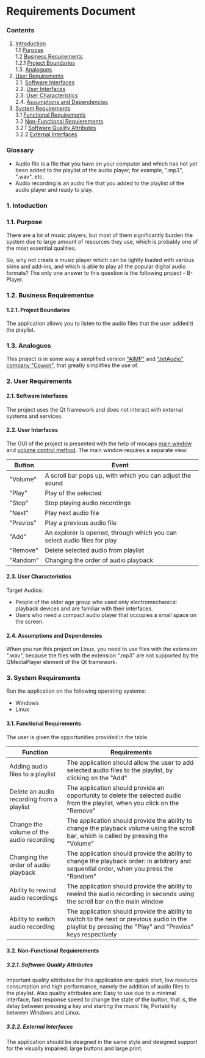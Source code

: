 # Requirements Document
### Contents
1. [Introduction](#1) <br>
  1.1 [Purpose](#1.1) <br>
  1.2 [Business Requirements](#1.2) <br>
    1.2.1 [Project Boundaries](#1.2.1) <br>
1.3. [Analogues](#1.3) <br>
  2. [User Requirements](#2) <br>
    2.1. [Software Interfaces](#2.1) <br>
    2.2. [User Interfaces](#2.2) <br>
    2.3. [User Characteristics](#2.3) <br>
    2.4. [Assumptions and Dependencies](#2.4) <br>
3. [System Requirements](#3.) <br>
  3.1 [Functional Requirements](#3.1) <br>
  3.2 [Non-Functional Requierements](#3.2) <br>
    3.2.1 [Software Quality Attributes](#3.2.1) <br>
    3.2.2 [External Interfaces](#3.2.2)
### Glossary
* Audio file is a file that you have on your computer and which has not yet been added to the playlist of the audio player, for example, ".mp3", ".wav", etc.
* Audio recording is an audio file that you added to the playlist of the audio player and ready to play.

### 1\. Intoduction <a name="1"></a>
### 1.1\. Purpose <a name="1.1"></a>
There are a lot of music players, but most of them significantly burden the system due to large amount of resources they use, which is probably one of the most essential qualities. 

So, why not create a music player which can be lightly loaded with various skins and add-ins, and which is able to play all the popular digital audio formats? The only one answer to this question is the following project - B-Player.
### 1.2\. Business Requirementse <a name="1.2"></a>
#### 1.2.1\. Project Boundaries <a name="1.2.1"></a>
The application allows you to listen to the audio files that the user added ti the playlist.
### 1.3\. Analogues <a name="1.3"></a>
This project is in some way a simplified version ["AIMP"](http://www.aimp.ru/) and ["JetAudio" company "Cowon"](http://www.jetaudio.com/), that greatly simplifies the use of.
### 2\. User Requirements <a name="2"></a>
#### 2.1\. Software Interfaces <a name="2.1"></a>
The project uses the Qt framework and does not interact with external systems and services.
#### 2.2\. User Interfaces <a name="2.2"></a>
The GUI of the project is presented with the help of mocaps [main window](https://raw.githubusercontent.com/steppbol/B-Player/master/docs/Project%20Documentation/mockups/MainWindow.png) and [volume control method](https://raw.githubusercontent.com/steppbol/B-Player/master/docs/Project%20Documentation/mockups/ShowVolume.png).
The main window requires a separate view:

Button | Event
--- | ---
"Volume" | A scroll bar pops up, with which you can adjust the sound
"Play" | Play of the selected
"Stop" | Stop playing audio recordings
"Next" | Play next audio file
"Previos" | Play a previous audio file
"Add" | An explorer is opened, through which you can select audio files for play
"Remove" | Delete selected audio from playlist
"Random" | Changing the order of audio playback

#### 2.3\. User Characteristics <a name="2.3"></a>
Target Audios:
* People of the older age group who used only electromechanical playback devices and are familiar with their interfaces.
* Users who need a compact audio player that occupies a small space on the screen.
#### 2.4\. Assumptions and Dependencies <a name="2.4"></a>
When you run this project on Linux, you need to use files with the extension ".wav", because the files with the extension ".mp3" are not supported by the QMediaPlayer element of the Qt framework.
### 3\. System Requirements <a name="3"></a>
Run the application on the following operating systems:
* Windows
* Linux
#### 3.1\. Functional Requirements <a name="3.1"></a>
The user is given the opportunities provided in the table.

Function | Requirements
--- | ---
Adding audio files to a playlist | The application should allow the user to add selected audio files to the playlist, by clicking on the "Add"
Delete an audio recording from a playlist | The application should provide an opportunity to delete the selected audio from the playlist, when you click on the "Remove"
Change the volume of the audio recording | The application should provide the ability to change the playback volume using the scroll bar, which is called by pressing the "Volume"
Changing the order of audio playback | The application should provide the ability to change the playback order: in arbitrary and sequential order, when you press the "Random"
Ability to rewind audio recordings | The application should provide the ability to rewind the audio recording in seconds using the scroll bar on the main window
Ability to switch audio recording | The application should provide the ability to switch to the next or previous audio in the playlist by pressing the "Play" and "Previos" keys respectively

#### 3.2\. Non-Functional Requierements <a name="3.2"></a>
##### 3.2.1\. Software Quality Attributes <a name="3.2.1"></a>
Important quality attributes for this application are: quick start, low resource consumption and high performance, namely the addition of audio files to the playlist.
Also quality attributes are: Easy to use due to a minimal interface, fast response speed to change the state of the button, that is, the delay between pressing a key and starting the music file, Portability between Windows and Linux.
##### 3.2.2\. External Interfaces <a name="3.2.2"></a>
The application should be designed in the same style and designed support for the visually impaired: large buttons and large print.
